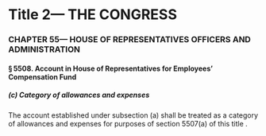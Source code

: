 
# Title 2— THE CONGRESS
### CHAPTER 55— HOUSE OF REPRESENTATIVES OFFICERS AND ADMINISTRATION
#### § 5508. Account in House of Representatives for Employees’ Compensation Fund
##### (c) Category of allowances and expenses

The account established under subsection (a) shall be treated as a category of allowances and expenses for purposes of section 5507(a) of this title .
